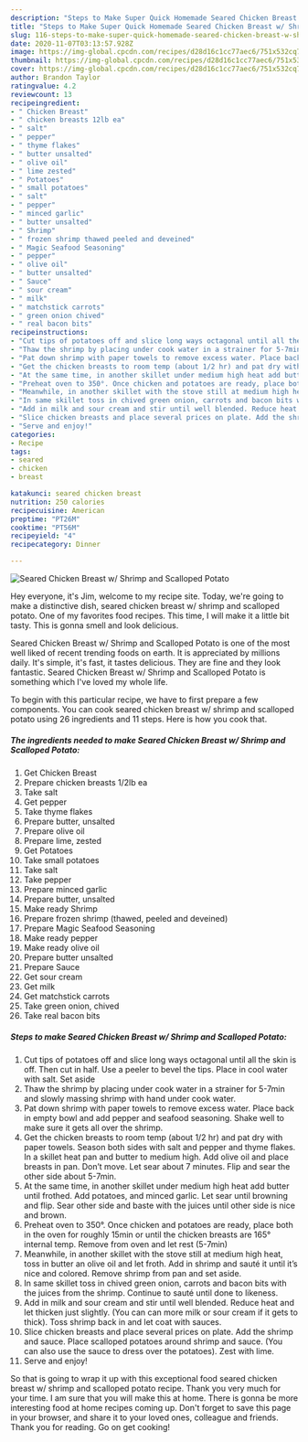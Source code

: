 ```yaml
---
description: "Steps to Make Super Quick Homemade Seared Chicken Breast w/ Shrimp and Scalloped Potato"
title: "Steps to Make Super Quick Homemade Seared Chicken Breast w/ Shrimp and Scalloped Potato"
slug: 116-steps-to-make-super-quick-homemade-seared-chicken-breast-w-shrimp-and-scalloped-potato
date: 2020-11-07T03:13:57.928Z
image: https://img-global.cpcdn.com/recipes/d28d16c1cc77aec6/751x532cq70/seared-chicken-breast-w-shrimp-and-scalloped-potato-recipe-main-photo.jpg
thumbnail: https://img-global.cpcdn.com/recipes/d28d16c1cc77aec6/751x532cq70/seared-chicken-breast-w-shrimp-and-scalloped-potato-recipe-main-photo.jpg
cover: https://img-global.cpcdn.com/recipes/d28d16c1cc77aec6/751x532cq70/seared-chicken-breast-w-shrimp-and-scalloped-potato-recipe-main-photo.jpg
author: Brandon Taylor
ratingvalue: 4.2
reviewcount: 13
recipeingredient:
- " Chicken Breast"
- " chicken breasts 12lb ea"
- " salt"
- " pepper"
- " thyme flakes"
- " butter unsalted"
- " olive oil"
- " lime zested"
- " Potatoes"
- " small potatoes"
- " salt"
- " pepper"
- " minced garlic"
- " butter unsalted"
- " Shrimp"
- " frozen shrimp thawed peeled and deveined"
- " Magic Seafood Seasoning"
- " pepper"
- " olive oil"
- " butter unsalted"
- " Sauce"
- " sour cream"
- " milk"
- " matchstick carrots"
- " green onion chived"
- " real bacon bits"
recipeinstructions:
- "Cut tips of potatoes off and slice long ways octagonal until all the skin is off. Then cut in half. Use a peeler to bevel the tips. Place in cool water with salt. Set aside"
- "Thaw the shrimp by placing under cook water in a strainer for 5-7min and slowly massing shrimp with hand under cook water."
- "Pat down shrimp with paper towels to remove excess water. Place back in empty bowl and add pepper and seafood seasoning. Shake well to make sure it gets all over the shrimp."
- "Get the chicken breasts to room temp (about 1/2 hr) and pat dry with paper towels. Season both sides with salt and pepper and thyme flakes. In a skillet heat pan and butter to medium high. Add olive oil and place breasts in pan. Don’t move. Let sear about 7 minutes. Flip and sear the other side about 5-7min."
- "At the same time, in another skillet under medium high heat add butter until frothed. Add potatoes, and minced garlic. Let sear until browning and flip. Sear other side and baste with the juices until other side is nice and brown."
- "Preheat oven to 350°. Once chicken and potatoes are ready, place both in the oven for roughly 15min or until the chicken breasts are 165° internal temp. Remove from oven and let rest (5-7min)"
- "Meanwhile, in another skillet with the stove still at medium high heat, toss in butter an olive oil and let froth. Add in shrimp and sauté it until it’s nice and colored. Remove shrimp from pan and set aside."
- "In same skillet toss in chived green onion, carrots and bacon bits with the juices from the shrimp. Continue to sauté until done to likeness."
- "Add in milk and sour cream and stir until well blended. Reduce heat and let thicken just slightly. (You can can more milk or sour cream if it gets to thick). Toss shrimp back in and let coat with sauces."
- "Slice chicken breasts and place several prices on plate. Add the shrimp and sauce. Place scalloped potatoes around shrimp and sauce. (You can also use the sauce to dress over the potatoes). Zest with lime."
- "Serve and enjoy!"
categories:
- Recipe
tags:
- seared
- chicken
- breast

katakunci: seared chicken breast 
nutrition: 250 calories
recipecuisine: American
preptime: "PT26M"
cooktime: "PT56M"
recipeyield: "4"
recipecategory: Dinner

---
```



![Seared Chicken Breast w/ Shrimp and Scalloped Potato](https://img-global.cpcdn.com/recipes/d28d16c1cc77aec6/751x532cq70/seared-chicken-breast-w-shrimp-and-scalloped-potato-recipe-main-photo.jpg)

Hey everyone, it's Jim, welcome to my recipe site. Today, we're going to make a distinctive dish, seared chicken breast w/ shrimp and scalloped potato. One of my favorites food recipes. This time, I will make it a little bit tasty. This is gonna smell and look delicious.



Seared Chicken Breast w/ Shrimp and Scalloped Potato is one of the most well liked of recent trending foods on earth. It is appreciated by millions daily. It's simple, it's fast, it tastes delicious. They are fine and they look fantastic. Seared Chicken Breast w/ Shrimp and Scalloped Potato is something which I've loved my whole life.


To begin with this particular recipe, we have to first prepare a few components. You can cook seared chicken breast w/ shrimp and scalloped potato using 26 ingredients and 11 steps. Here is how you cook that.

<!--inarticleads1-->

##### The ingredients needed to make Seared Chicken Breast w/ Shrimp and Scalloped Potato:

1. Get  Chicken Breast
1. Prepare  chicken breasts 1/2lb ea
1. Take  salt
1. Get  pepper
1. Take  thyme flakes
1. Prepare  butter, unsalted
1. Prepare  olive oil
1. Prepare  lime, zested
1. Get  Potatoes
1. Take  small potatoes
1. Take  salt
1. Take  pepper
1. Prepare  minced garlic
1. Prepare  butter, unsalted
1. Make ready  Shrimp
1. Prepare  frozen shrimp (thawed, peeled and deveined)
1. Prepare  Magic Seafood Seasoning
1. Make ready  pepper
1. Make ready  olive oil
1. Prepare  butter unsalted
1. Prepare  Sauce
1. Get  sour cream
1. Get  milk
1. Get  matchstick carrots
1. Take  green onion, chived
1. Take  real bacon bits




<!--inarticleads2-->

##### Steps to make Seared Chicken Breast w/ Shrimp and Scalloped Potato:

1. Cut tips of potatoes off and slice long ways octagonal until all the skin is off. Then cut in half. Use a peeler to bevel the tips. Place in cool water with salt. Set aside
1. Thaw the shrimp by placing under cook water in a strainer for 5-7min and slowly massing shrimp with hand under cook water.
1. Pat down shrimp with paper towels to remove excess water. Place back in empty bowl and add pepper and seafood seasoning. Shake well to make sure it gets all over the shrimp.
1. Get the chicken breasts to room temp (about 1/2 hr) and pat dry with paper towels. Season both sides with salt and pepper and thyme flakes. In a skillet heat pan and butter to medium high. Add olive oil and place breasts in pan. Don’t move. Let sear about 7 minutes. Flip and sear the other side about 5-7min.
1. At the same time, in another skillet under medium high heat add butter until frothed. Add potatoes, and minced garlic. Let sear until browning and flip. Sear other side and baste with the juices until other side is nice and brown.
1. Preheat oven to 350°. Once chicken and potatoes are ready, place both in the oven for roughly 15min or until the chicken breasts are 165° internal temp. Remove from oven and let rest (5-7min)
1. Meanwhile, in another skillet with the stove still at medium high heat, toss in butter an olive oil and let froth. Add in shrimp and sauté it until it’s nice and colored. Remove shrimp from pan and set aside.
1. In same skillet toss in chived green onion, carrots and bacon bits with the juices from the shrimp. Continue to sauté until done to likeness.
1. Add in milk and sour cream and stir until well blended. Reduce heat and let thicken just slightly. (You can can more milk or sour cream if it gets to thick). Toss shrimp back in and let coat with sauces.
1. Slice chicken breasts and place several prices on plate. Add the shrimp and sauce. Place scalloped potatoes around shrimp and sauce. (You can also use the sauce to dress over the potatoes). Zest with lime.
1. Serve and enjoy!




So that is going to wrap it up with this exceptional food seared chicken breast w/ shrimp and scalloped potato recipe. Thank you very much for your time. I am sure that you will make this at home. There is gonna be more interesting food at home recipes coming up. Don't forget to save this page in your browser, and share it to your loved ones, colleague and friends. Thank you for reading. Go on get cooking!
